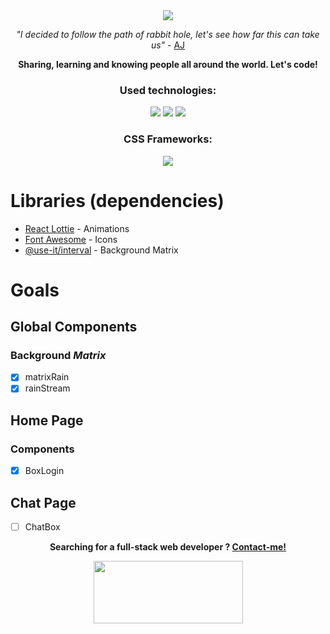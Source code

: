<div align="center">
<a href="https://alisonjuliano.com">
    <img src="https://imgur.com/13kinqs.jpg">
</a>

*"I decided to follow the path of rabbit hole, let's see how far this can take us"* -  [AJ](https://alisonjuliano.com/)

**Sharing, learning and knowing people all around the world. Let's code!**

### Used technologies:
<div>
    <img src="https://img.shields.io/badge/Javascript-009639?style=for-the-badge&logo=javascript&logoColor=white">
    <img src="https://img.shields.io/badge/React-64ffda?style=for-the-badge&logo=react&logoColor=black">
    <img src="https://img.shields.io/badge/NextJS-00000F?style=for-the-badge&logo=nextdotjs&logoColor=white">
</div>

### CSS Frameworks:
<div>
    <img src="https://img.shields.io/badge/Tailwind-0B1120?style=for-the-badge&logo=tailwindcss&logoColor=#38bdf8">
    
</div>
</div>

# **Libraries (dependencies)**
<ul>
    <li><a href="https://github.com/mifi/react-lottie-player">React Lottie</a> - Animations</li>
    <li><a href="https://fontawesome.com/">Font Awesome</a> - Icons</li>
    <li><a href="https://github.com/donavon/use-interval">@use-it/interval</a> - Background Matrix</li>
</ul>

# **Goals**
## Global Components
### Background *Matrix*
- [X] matrixRain
- [X] rainStream 

## Home Page
### Components
- [X] BoxLogin

## Chat Page
- [ ] ChatBox


<div align="center">

**Searching for a full-stack web developer ? [Contact-me!](https://alisonjuliano.com)**

<a href="https://alisonjuliano.com">
    <img src="https://i.imgur.com/0aMXtBq.png" width="239" height="100">
</a>
</div>
